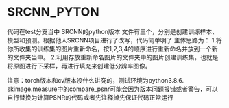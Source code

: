 # SRCNN_PYTON
代码在test分支当中
SRCNN的python版本 
文件有三个，分别是创建训练样本、模型和预测。根据他人SRCNN项目进行了改写，代码简单明了
主体思路为：
          1.将你所收集的训练集的图片重新命名，按1,2,3,4的顺序进行重新命名并放到一个新的文件夹当中。
          2.利用存放重新命名图片的文件夹中的图片创建训练集，也就是将原图进行下采样，再进行填充来创建低分辨率图像。

注意：torch版本和cv版本没什么讲究的，测试环境为python3.8.6.  skimage.measure中的compare_psnr可能会因为版本问题报错或者警告，可以自行替换为计算PSNR的代码或者先注释掉先保证代码正常运行
